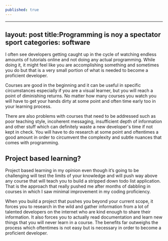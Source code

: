 ```yaml
---
published: true
---
```

-----------
layout: post
title:Programming is noy a spectator sport
categories: software
----------

I often see developers getting caught up in the cycle of watching endless amounts of tutorials online and not doing any actual programming. While doing it, it might feel like you are accomplishing something and sometimes you do but that is a very small portion of what is needed to become a proficient developer. 

Courses are good in the beginning and it can be useful in specific circumstances especially if you are a visual learner, but you will reach a point of diminishing returns. No matter how many courses you watch you will have to get your hands dirty at some point  and often time early too in your learning process. 

There are also problems with courses that need to be addressed such as poor teaching style, incoherent messaging, insufficient depth of information and other stuff which can definitely waste a new developer's time if not kept in check. You will have to do research at some point and oftentimes a good amount in order to circumvent the complexity and subtle nuances that comes with programming. 

## Project based learning?

Project based learning in my opinion even though it’s going to be challenging will test the limits of your knowledge and will push way above any course that will teach you to build a stripped down todo list application. That is the approach that really pushed me after months of dabbling in courses in which I saw minimal improvement in my coding proficiency. 

When you build a project that pushes you beyond your current scope, it forces you to research in the wild and gather information from a lot of talented developers on the internet who are kind enough to share their information. It also forces you to actually read documentation and learn  new things that you will never learn in a course. The benefits far outweighs the process which oftentimes is not easy but is necessary in order to become a proficient developer.
